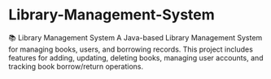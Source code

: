 # Library-Management-System
📚 Library Management System A Java-based Library Management System for managing books, users, and borrowing records. This project includes features for adding, updating, deleting books, managing user accounts, and tracking book borrow/return operations.
